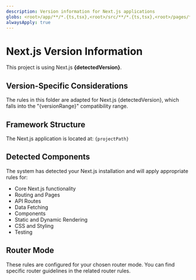 ```yaml
---
description: Version information for Next.js applications
globs: <root>/app/**/*.{ts,tsx},<root>/src/**/*.{ts,tsx},<root>/pages/**/*.{ts,tsx},<root>/next.config.{js,ts}
alwaysApply: true
---
```


# Next.js Version Information

This project is using Next.js **{detectedVersion}**.

## Version-Specific Considerations

The rules in this folder are adapted for Next.js {detectedVersion}, which falls into the "{versionRange}" compatibility range.

## Framework Structure

The Next.js application is located at: `{projectPath}`

## Detected Components

The system has detected your Next.js installation and will apply appropriate rules for:

-   Core Next.js functionality
-   Routing and Pages
-   API Routes
-   Data Fetching
-   Components
-   Static and Dynamic Rendering
-   CSS and Styling
-   Testing

## Router Mode

These rules are configured for your chosen router mode. You can find specific router guidelines in the related router rules.
